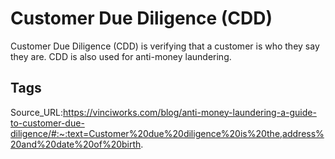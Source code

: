 # Customer Due Diligence (CDD)
Customer Due Diligence (CDD) is verifying that a customer is who they say they are.  CDD is also used for anti-money laundering.
## Tags
Source_URL:https://vinciworks.com/blog/anti-money-laundering-a-guide-to-customer-due-diligence/#:~:text=Customer%20due%20diligence%20is%20the,address%20and%20date%20of%20birth.
